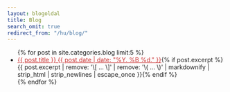 ```yaml
---
layout: blogoldal
title: Blog
search_omit: true
redirect_from: "/hu/blog/"
---
```


<ul class="post-list">
{% for post in site.categories.blog limit:5 %}
  <li><article><a href="{{ site.url }}{{ post.url }}" style="color:#ca3333"> {{ post.title }} <span class="entry-date"><time datetime="{{ post.date | date_to_xmlschema }}">{{ post.date | date: "%Y. %B %d." }}</time></span></a><a href="{{ site.url }}{{ post.url }}" style="text-decoration:none; color:#222">{% if post.excerpt %} <span class="excerpt">{{ post.excerpt | remove: '\[ ... \]' | remove: '\( ... \)' | markdownify | strip_html | strip_newlines | escape_once }}</span>{% endif %}</a></article></li>
{% endfor %}
</ul>

